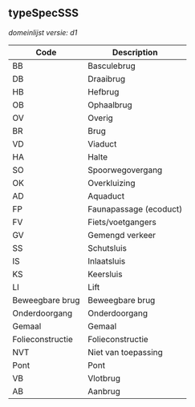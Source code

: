 ## typeSpecSSS

*domeinlijst versie: d1* 

 |Code |Description	|
|	---	|	---	|
| BB | Basculebrug |
| DB | Draaibrug |
| HB | Hefbrug |
| OB | Ophaalbrug |
| OV | Overig |
| BR | Brug |
| VD | Viaduct |
| HA | Halte |
| SO | Spoorwegovergang |
| OK | Overkluizing |
| AD | Aquaduct |
| FP | Faunapassage (ecoduct) |
| FV | Fiets/voetgangers |
| GV | Gemengd verkeer |
| SS | Schutsluis |
| IS | Inlaatsluis |
| KS | Keersluis |
| LI | Lift |
| Beweegbare brug | Beweegbare brug |
| Onderdoorgang | Onderdoorgang |
| Gemaal | Gemaal |
| Folieconstructie | Folieconstructie |
| NVT | Niet van toepassing |
| Pont | Pont |
| VB | Vlotbrug |
| AB | Aanbrug |
